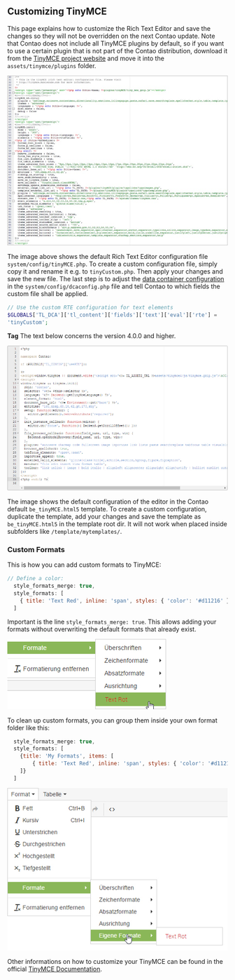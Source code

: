 ## Customizing TinyMCE

This page explains how to customize the Rich Text Editor and save the changes so
they will not be overridden on the next Contao update. Note that Contao does not
include all TinyMCE plugins by default, so if you want to use a certain plugin
that is not part of the Contao distribution, download it from the [TinyMCE
project website][1] and move it into the `assets/tinymce/plugins` folder.

![](images/rich-text-editor.jpg)

The image above shows the default Rich Text Editor configuration file
`system/config/tinyMCE.php`. To create a custom configuration file, simply copy
it and rename it e.g. to `tinyCustom.php`. Then apply your changes and save the
new file. The last step is to adjust the [data container configuration][2] in
the `system/config/dcaconfig.php` file and tell Contao to which fields the
custom file shall be applied.

```php
// Use the custom RTE configuration for text elements
$GLOBALS['TL_DCA']['tl_content']['fields']['text']['eval']['rte'] =
'tinyCustom';
```

**Tag** The text below concerns the version 4.0.0 and higher.

![](images/tinyMCE4.jpg)

The image shows the default configuration of the editor in the Contao default `be_tinyMCE.html5` template.
To create a custom configuration, duplicate the template, add your changes and save the template as `be_tinyMCE.html5` in the template root dir. It will not work when placed inside subfolders like `/template/mytemplates/`.

### Custom Formats

This is how you can add custom formats to TinyMCE:

```js
// Define a color:
  style_formats_merge: true,
  style_formats: [
    { title: 'Text Red', inline: 'span', styles: { 'color': '#d11216' }, classes: 'text-red' },
  ]
```

Important is the line `style_formats_merge: true`.
This allows adding your formats without overwriting the default formats that already exist.

![](images/tinyMCE4Custom.jpg)

To clean up custom formats, you can group them inside your own format folder like this:

```js
  style_formats_merge: true,
  style_formats: [
  	{title: 'My Formats', items: [
  		{ title: 'Text Red', inline: 'span', styles: { 'color': '#d11216'}, classes: 'text-red' },
  	]}
  ]
```

![](images/tinyMCE4CustomFormat.jpg)

Other informations on how to customize your TinyMCE can be found in the official [TinyMCE Documentation][3].


[1]: https://www.tinymce.com/
[2]: https://www.tinymce.com/docs/configure/
[3]: custom-configurations.md#customizing-the-data-container-configuration
